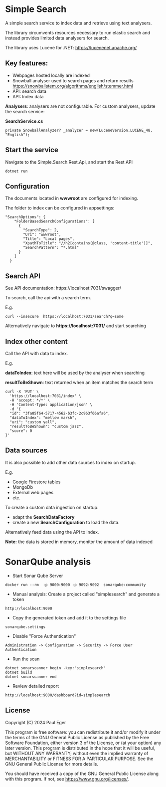 # Simple Search

A simple search service to index data and retrieve using text analysers.

The library circumvents resources necessary to run elastic search and instead provides limited data analysers for search.

The library uses Lucene for .NET:
https://lucenenet.apache.org/

## Key features:
- Webpages hosted locally are indexed
- Snowball analyser used to search pages and return results
https://snowballstem.org/algorithms/english/stemmer.html
- API: search data
- API: Index data 

**Analysers**: analysers are not configurable. For custom analysers, update the search service:

**SearchService.cs**
```
private SnowballAnalyzer? _analyzer = new(LuceneVersion.LUCENE_48, "English");
```

## Start the service
Navigate to the Simple.Search.Rest.Api, and start the Rest API

```
dotnet run
```

## Configuration
The documents located in **wwwroot** are configured for indexing.

The folder to index can be configured in appsettings:

```
"SearchOptions": {
    "FolderBasedSearchConfigurations": [
      {
        "SearchType": 2,
        "Uri": "wwwroot",
        "Title": "Local pages",
        "XpathToTitle": "//h2[contains(@class, 'content-title')]",
        "SearchPattern": "*.html"
      }
    ]
  }
```

## Search API

See API documentation:
https://localhost:7031/swagger/


To search, call the api with a search term.

E.g.

```
curl --insecure  https://localhost:7031/search?q=some
```

Alternatively navigate to **https://localhost:7031/** and start searching

## Index other content

Call the API with data to index.

E.g.

**dataToIndex**: text here will be used by the analyser when searching

**resultToBeShown**: text returned when an item matches the search term

```
curl -X 'PUT' \
  'https://localhost:7031/index' \
  -H 'accept: */*' \
  -H 'Content-Type: application/json' \
  -d '{
  "id": "3fa85f64-5717-4562-b3fc-2c963f66afa6",
  "dataToIndex": "mellow marsh",
  "uri": "custom yall",
  "resultToBeShown": "custom jazz",
  "score": 0
}'
```

## Data sources

It is also possible to add other data sources to index on startup.

E.g.
- Google Firestore tables
- MongoDb
- External web pages
- etc.

To create a custom data ingestion on startup:

- adapt the **SearchDataFactory** 
- create a new **SearchConfiguration** to load the data.



Alternatively feed data using the API to index.

**Note:** the data is stored in memory, monitor the amount of data indexed



# SonarQube analysis

- Start Sonar Qube Server

```
docker run --rm  -p 9000:9000 -p 9092:9092  sonarqube:community
```

- Manual analysis: Create a project called "simplesearch" and generate a token

```
http://localhost:9090
```

- Copy the generated token and add it to the settings file

```
sonarqube.settings
```

- Disable "Force Authentication"

```
Administration -> Configuration -> Security -> Force User Authentication
```

- Run the scan

```
dotnet sonarscanner begin -key:"simplesearch"
dotnet build
dotnet sonarscanner end
```

- Review detailed report
```
http://localhost:9000/dashboard?id=simplesearch
```

## License

Copyright (C) 2024  Paul Eger

This program is free software: you can redistribute it and/or modify
it under the terms of the GNU General Public License as published by
the Free Software Foundation, either version 3 of the License, or
(at your option) any later version.
This program is distributed in the hope that it will be useful,
but WITHOUT ANY WARRANTY; without even the implied warranty of
MERCHANTABILITY or FITNESS FOR A PARTICULAR PURPOSE.  See the
GNU General Public License for more details.

You should have received a copy of the GNU General Public License
along with this program.  If not, see <https://www.gnu.org/licenses/>.
